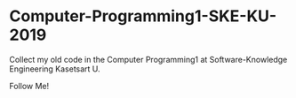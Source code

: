 # Computer-Programming1-SKE-KU-2019
Collect my old code in the Computer Programming1 at Software-Knowledge Engineering Kasetsart U.

Follow Me!
